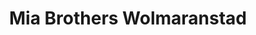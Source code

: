 ---
title: "Mia Brothers Wolmaranstad"
url: /wolmaransstad/mia-brothers-wolmaranstad/
shop: hardware
---